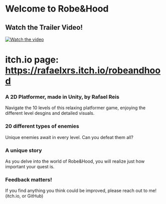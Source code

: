# Welcome to Robe&Hood
## Watch the Trailer Video!
[![Watch the video](https://img.youtube.com/vi/bXu7T_GBPqQ/maxresdefault.jpg)](https://www.youtube.com/watch?v=bXu7T_GBPqQ)
# itch.io page: https://rafaelxrs.itch.io/robeandhood
### A 2D Platformer, made in Unity, by Rafael Reis
Navigate the 10 levels of this relaxing platformer game, enjoying the different level desgins and detailed visuals.
### 20 different types of enemies
Unique enemies await in every level. Can you defeat them all?
### A unique story
As you delve into the world of Robe&Hood, you will realize just how important your quest is.
### Feedback matters!
If you find anything you think could be improved, please reach out to me! (itch.io, or GitHub)
